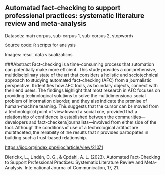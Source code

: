## Automated fact-checking to support professional practices: systematic literature review and meta-analysis

Datasets: main corpus, sub-corpus 1, sub-corpus 2, stopwords

Source code: R scripts for analysis

Images: result data visualizations

###Abstract
Fact-checking is a time-consuming process that automation can potentially make more efficient. This study provides a comprehensive, multidisciplinary state of the art that considers a holistic and sociotechnical approach to studying automated fact-checking (AFC) from a journalistic perspective. It identifies how AFC tools, as boundary objects, connect with their end users. The findings highlight that most research in AFC focuses on providing technological solutions to solve the multidimensional social problem of information disorder, and they also indicate the promise of human-machine teaming. This suggests that the cursor can be moved from a technological point of view toward a social one, provided that a relationship of confidence is established between the communities—developers and fact-checkers/journalists—involved from either side of the tool. Although the conditions of use of a technological artifact are multifaceted, the reliability of the results that it provides participates in building such a trust-based relationship. 

https://ijoc.org/index.php/ijoc/article/view/21071

Dierickx, L., Lindén, C. G., & Opdahl, A. L. (2023). Automated Fact-Checking to Support Professional Practices: Systematic Literature Review and Meta-Analysis. International Journal of Communication, 17, 21.

